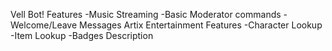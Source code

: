Vell Bot!
Features
-Music Streaming
-Basic Moderator commands
-Welcome/Leave Messages
Artix Entertainment Features
-Character Lookup
-Item Lookup
-Badges Description

